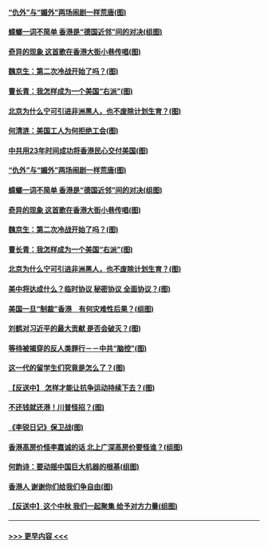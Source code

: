 #### [“仇外”与“媚外”两场闹剧一样荒唐(图)](../pages/p4/907689.md?t=09181344) 
#### [蟑螂一词不简单 香港是“德国近邻”间的对决(组图)](../pages/p4/907618.md?t=09181344) 
#### [奇异的现象 这首歌在香港大街小巷传唱(图)](../pages/p4/907583.md?t=09181344) 
#### [魏京生：第二次冷战开始了吗？(图)](../pages/p4/907581.md?t=09181344) 
#### [曹长青：我怎样成为一个美国“右派”(图)](../pages/p4/907580.md?t=09181344) 
#### [北京为什么宁可引进非洲黑人，也不废除计划生育？(图)](../pages/p4/907577.md?t=09181344) 
#### [何清涟：美国工人为何拒绝工会(图)](../pages/p4/907701.md?t=09181344) 
#### [中共用23年时间成功将香港民心交付美国(图)](../pages/p4/907698.md?t=09181344) 
#### [“仇外”与“媚外”两场闹剧一样荒唐(图)](../pages/p4/907689.md?t=09181344) 
#### [蟑螂一词不简单 香港是“德国近邻”间的对决(组图)](../pages/p4/907618.md?t=09181344) 
#### [奇异的现象 这首歌在香港大街小巷传唱(图)](../pages/p4/907583.md?t=09181344) 
#### [魏京生：第二次冷战开始了吗？(图)](../pages/p4/907581.md?t=09181344) 
#### [曹长青：我怎样成为一个美国“右派”(图)](../pages/p4/907580.md?t=09181344) 
#### [北京为什么宁可引进非洲黑人，也不废除计划生育？(图)](../pages/p4/907577.md?t=09181344) 
#### [美中将达成什么？临时协议 秘密协议 全面协议？(图)](../pages/p4/907576.md?t=09181344) 
#### [美国一旦“制裁”香港　有何灾难性后果？(组图)](../pages/p4/907575.md?t=09181344) 
#### [刘鹤对习近平的最大贡献 是否会破灭？(图)](../pages/p4/907509.md?t=09181344) 
#### [等待被揭穿的反人类罪行－－中共“脑控”(图)](../pages/p4/907167.md?t=09181344) 
#### [这一代的留学生们究竟是怎么了？(图)](../pages/p4/907473.md?t=09181344) 
#### [【反送中】 怎样才能让抗争运动持续下去？(图)](../pages/p4/907466.md?t=09181344) 
#### [不还钱就还港！川普怪招？(图)](../pages/p4/907474.md?t=09181344) 
#### [《李锐日记》保卫战(图)](../pages/p4/907465.md?t=09181344) 
#### [香港高房价怪李嘉诚的话 北上广深高房价要怪谁？(组图)](../pages/p4/907471.md?t=09181344) 
#### [何韵诗：要动摇中国巨大机器的根基(组图)](../pages/p4/907469.md?t=09181344) 
#### [香港人 谢谢你们给我们争自由(图)](../pages/p4/907402.md?t=09181344) 
#### [【反送中】这个中秋 我们一起聚集 给予对方力量(组图)](../pages/p4/907401.md?t=09181344) 

----
#### [ >>> 更早内容 <<< ](../indexes/p4-earlier.md)
